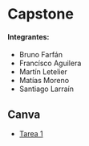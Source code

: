 # Capstone

#### Integrantes:
* Bruno Farfán
* Francísco Aguilera
* Martín Letelier
* Matías Moreno
* Santiago Larraín

## Canva
* [Tarea 1](https://www.canva.com/design/DAFrersB7Oc/815DDFIbnEivOgdbns7pSQ/edit?utm_content=DAFrersB7Oc&utm_campaign=designshare&utm_medium=link2&utm_source=sharebutton)
